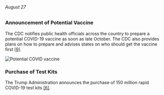 ###### August 27

### Announcement of Potential Vaccine 

The CDC notifies public health officials across the country to prepare a potential COVID-19 vaccine as soon as late October. The CDC also provides plans on how to prepare and advises states on who should get the vaccine first [[9]](https://www.cnn.com/2020/02/06/health/wuhan-coronavirus-timeline-fast-facts/index.html).

![Potential COVID vaccine ](https://images.unsplash.com/photo-1580281658460-2d1114999983?ixlib=rb-1.2.1&auto=format&fit=crop&w=334&q=80)


### Purchase of Test Kits

The Trump Administration announces the purchase of 150 million rapid COVID-19 test kits [[6]](https://www.thinkglobalhealth.org/article/updated-timeline-coronavirus). 
